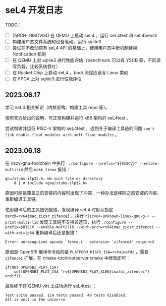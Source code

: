 # seL4 开发日志

TODO：

- [ ] (ARCH=RISCV64) 在 QEMU 上启动 seL4 ，运行 seL4test 和 seL4bench
- [ ] 构建用户态文件系统和设备驱动，运行 sqlite3 
- [ ] 尝试在不改动原有 seL4 API 的基础上，使用用户态中断机制替换 Notification 机制
- [ ] 在 QEMU 上对 sqlite3 进行性能评估（benchmark 可以有 YSCB 等，不同读写负载，比较系统吞吐）
- [ ] 在 Rocket Chip 上启动 seL4 ，boot 流程应该与 Linux 类似
- [ ] 在 FPGA 上对 sqlite3 进行性能评估

## 2023.06.17

学习 seL4 相关知识（内核架构、构建工具 repo 等）。

按照官方给出的说明，可正常构建并运行 x86 架构的 seL4test 。

尝试构建并运行 RISC-V 架构的 seL4test ，遇到关于编译工具链的问题 `can't link double-float modules with soft-float modules` 。

## 2023.06.18

在 riscv-gnu-toolchain 中执行 ` ./configure --prefix="${RISCV}" --enable-multilib` 然后 `make linux` 报错：

```
gnu/stubs-ilp32.h: No such file or directory
    8 | # include <gnu/stubs-ilp32.h>
```

原因可能是覆盖之前安装的内容时出现了冲突，一种办法是移除之前安装的内容，重新编译工具链。

使用编译后的工具链仍报错，发现编译 seL4 时默认指定 `-march=rv64imac_zicsr_zifencei` ，执行 `riscv64-unknown-linux-gnu-g++ --print-multi-lib` 发现工具链不支持该选项，执行 `./configure --prefix=$RISCV --enable-multilib --with-arch=rv64imac_zicsr_zifencei --with-abi=lp64` 重新编译后还是报错：

```
Error: unrecognized opcode `fence.i', extension `zifencei' required
```

原因是 OpenSBI 编译命令给的是 `PLATFORM_RISCV_ISA=rv64imafdc` ，需要 `zifencei` 扩展。在 cmake-tool/rootserver.cmake 中修改即可：

```
if(NOT OPENSBI_PLAT_ISA)
    set(OPENSBI_PLAT_ISA "rv${OPENSBI_PLAT_XLEN}imafdc_zifencei")
endif()
```

最后终于在 QEMU virt 上成功运行 seL4test ：

``` log
Test suite passed. 114 tests passed. 49 tests disabled.
All is well in the universe
```